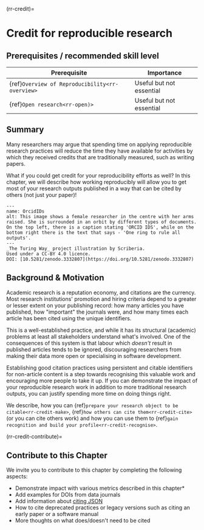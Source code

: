 (rr-credit)=
# Credit for reproducible research

## Prerequisites / recommended skill level

| Prerequisite  | Importance |
| ------------- | ---------- |
| {ref}`Overview of Reproducibility<rr-overview>` | Useful but not essential |
| {ref}`Open research<rr-open)>` | Useful but not essential |

## Summary

Many researchers may argue that spending time on applying reproducible research practices will reduce the time they have available for activities by which they received credits that are traditionally measured, such as writing papers.

What if you could get credit for your reproducibility efforts as well?
In this chapter, we will describe how working reproducibly will allow you to get most of your research outputs published in a way that can be cited by others (not just your paper)!

```{figure} ../figures/OrcidIDs.jpg
---
name: OrcidIDs
alt: This image shows a female researcher in the centre with her arms raised. She is surrounded in an orbit by different types of documents. On the top left, there is a caption stating 'ORCID IDS', while on the bottom right there is the text that says - 'One ring to rule all outputs'.
---
_The Turing Way_ project illustration by Scriberia.
Used under a CC-BY 4.0 licence.
DOI: [10.5281/zenodo.3332807](https://doi.org/10.5281/zenodo.3332807)
```

## Background & Motivation

Academic research is a reputation economy, and citations are the currency.
Most research institutions' promotion and hiring criteria depend to a greater or lesser extent on your publishing record: how many articles you have published, how "important" the journals were, and how many times each article has been cited using the unique identifiers.

This is a well-established practice, and while it has its structural (academic) problems at least all stakeholders understand what's involved.
One of the consequences of this system is that labour which *doesn't* result in published articles tends to be ignored, discouraging researchers from making their data more open or specialising in software development.

Establishing good citation practices using persistent and citable identifiers for non-article content is a step towards recognising this valuable work and encouraging more people to take it up.
If you can demonstrate the impact of your reproducible research work in addition to more traditional research outputs, you can justify spending more time on doing things right.

We describe, how you can {ref}`prepare your research object to be citable<rr-credit-make>`, {ref}`how others can cite them<rr-credit-cite>` (or you can cite others work) and how you can use them to {ref}`gain recognition and build your profile<rr-credit-recognise>`.

(rr-credit-contribute)=
## Contribute to this Chapter

We invite you to contribute to this chapter by completing the following aspects:
- Demonstrate impact with various metrics described in this chapter*
- Add examples for DOIs from data journals
- Add information about [citing JSON](http://citebay.com/how-to-cite/json/)
- How to cite deprecated practices or legacy versions such as citing an early paper or a software manual
- More thoughts on what does/doesn't need to be cited
